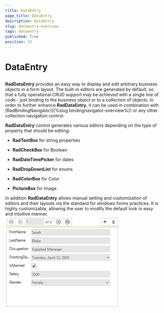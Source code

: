 ```yaml
---
title: DataEntry
page_title: DataEntry
description: DataEntry
slug: dataentry-overview
tags: dataentry
published: True
position: 15
---
```


# DataEntry



## 

__RadDataEntry__ provides an easy way to display and edit arbitrary business objects in a form layout. 
          The built-in editors are generated by default, so that a fully operational CRUD support may be achieved with
          a single line of code - just binding to the business object or to a collection of objects. In order to further
          enhance __RadDataEntry__, it can be used in combination with  
          [RadBindingNavigator]({%slug bindingnavigator-overview%})
          or any other collection navigation control.

__RadDataEntry__ control generates various editors depending on the type of property that should be editing:
         

* __RadTextBox__ for string properties

* __RadCheckBox__ for Boolean
            

* __RadDateTimePicker__ for dates
          

* __RadDropDownList__ for enums 
          

* __RadColorBox__ for Color
            

* __PictureBox__ for Image
            

In addition __RadDataEntry__ allows manual setting and customization of editors and their layouts via the standard
          for windows forms practices. It is highly customizable, allowing the user to modify the default look in easy and intuitive manner.
        ![dataentry-overview 001](images/dataentry-overview001.png)
